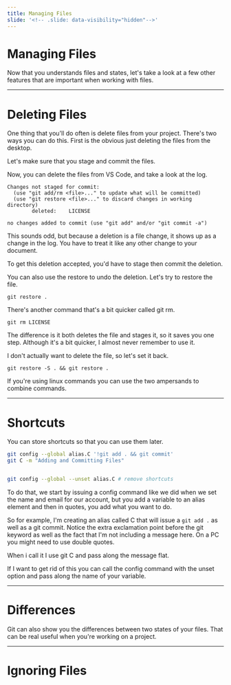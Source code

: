 ```yaml
---
title: Managing Files
slide: '<!-- .slide: data-visibility="hidden"-->'
---
```


<!-- .slide: data-state="layout-title" class="bg-dark"-->

# Managing Files

> >

Now that you understands files and states, let's take a look at a few other features that are important when working with files.

---

# Deleting Files

> >

One thing that you'll do often is delete files from your project. There's two ways you can do this. First is the obvious just deleting the files from the desktop.

Let's make sure that you stage and commit the files.

Now, you can delete the files from VS Code, and take a look at the log.

```
Changes not staged for commit:
  (use "git add/rm <file>..." to update what will be committed)
  (use "git restore <file>..." to discard changes in working directory)
        deleted:    LICENSE

no changes added to commit (use "git add" and/or "git commit -a")
```

This sounds odd, but because a deletion is a file change, it shows up as a change in the log. You have to treat it like any other change to your document.

To get this deletion accepted, you'd have to stage then commit the deletion.

You can also use the restore to undo the deletion. Let's try to restore the file.

```
git restore .
```

There's another command that's a bit quicker called git rm.

```
git rm LICENSE
```

The difference is it both deletes the file and stages it, so it saves you one step. Although it's a bit quicker, I almost never remember to use it.

I don't actually want to delete the file, so let's set it back.

```
git restore -S . && git restore .
```

If you're using linux commands you can use the two ampersands to combine commands.

---

# Shortcuts

You can store shortcuts so that you can use them later.

```sh
git config --global alias.C '!git add . && git commit'
git C -m "Adding and Committing Files"


git config --global --unset alias.C # remove shortcuts
```

To do that, we start by issuing a config command like we did when we set the name and email for our account, but you add a variable to an alias element and then in quotes, you add what you want to do.

So for example, I'm creating an alias called C that will issue a `git add .` as well as a git commit. Notice the extra exclamation point before the git keyword as well as the fact that I'm not including a message here. On a PC you might need to use double quotes.

When i call it I use git C and pass along the message flat.

If I want to get rid of this you can call the config command with the unset option and pass along the name of your variable.

---

# Differences

Git can also show you the differences between two states of your files. That can be real useful when you're working on a project.

---

# Ignoring Files
